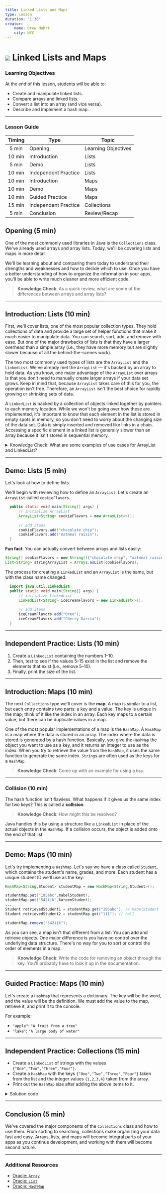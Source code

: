 ```yaml
---
title: Linked Lists and Maps
type: Lesson
duration: "1:30"
creator:
    name: Drew Mahrt
    city: NYC
---
```


# ![](https://ga-dash.s3.amazonaws.com/production/assets/logo-9f88ae6c9c3871690e33280fcf557f33.png) Linked Lists and Maps

### Learning Objectives
At the end of this lesson, students will be able to:
- Create and manipulate linked lists.
- Compare arrays and linked lists.
- Convert a list into an array (and vice versa).
- Describe and implement a hash map.

---

### Lesson Guide

| Timing  | Type  | Topic  |
|:-:|---|---|
| 5 min  | Opening  | Learning Objectives |
| 10 min | Introduction  |  Lists |
| 5 min  | Demo| Lists |
| 10 min | Independent Practice  | Lists |
| 10 min | Introduction  |  Maps |
| 10 min | Demo  | Maps |
| 10 min | Guided Practice  | Maps |
| 15 min | Independent Practice  | Collections |
| 5 min  | Conclusion  | Review/Recap |

## Opening (5 min)

One of the most commonly used libraries in Java is the `Collections` class. We've already used arrays and array lists. Today, we'll be covering lists and maps in more detail.

We'll be learning about and comparing them today to understand their strengths and weaknesses and how to decide which to use. Once you have a better understanding of how to organize the information in your apps, you'll be able to write much cleaner and more efficient code.

> **Knowledge Check**: As a quick review, what are some of the differences between arrays and array lists?

***

## Introduction: Lists (10 min)

First, we'll cover lists, one of the most popular collection types. They hold collections of data and provide a large set of helper functions that make it much easier to manipulate data. You can search, sort, add, and remove with ease. But one of the major drawbacks of lists is that they have a larger overhead than a simple array (i.e., they have more memory but are slightly slower because of all the behind-the-scenes work).

The two most commonly used types of lists are the `ArrayList` and the `LinkedList`. We've already met the `ArrayList` — it's backed by an array to hold data. As you know, one major advantage of the `ArrayList` over arrays is that you don't need to manually create larger arrays if your data set grows. Keep in mind that, because `ArrayList` takes care of this for you, the operation isn't free. Therefore, an `ArrayList` isn't the best choice for rapidly growing or shrinking sets of data.

<!--**Instructor Note**: Draw out nodes on the board to illustrate a `LinkedList`.-->

A `LinkedList` is backed by a collection of objects linked together by pointers to each memory location. While we won't be going over how these are implemented, it's important to know that each element in the list is stored in empty spots in memory, so you don't need to worry about the changing size of the data set. Data is simply inserted and removed like links in a chain. Accessing a specific element in a linked list is generally slower than an array because it isn't stored in sequential memory.

<details>

<summary>Knowledge Check: What are some examples of use cases for ArrayList and LinkedList?</summary>

  - `ArrayList`: Contact lists
  - `LinkedList`: To-do lists

</details> 

***

## Demo: Lists (5 min)

Let's look at how to define lists.

We'll begin with reviewing how to define an `ArrayList`. Let's create an `ArrayList` called `cookieFlavors`.

<!-- **Instructor Note**: Have students shout out or walk you through how to do this.-->

```java
  public static void main(String[] args) {
      // initialize ArrayList
      ArrayList<String> cookieFlavors = new ArrayList<>();
      
      // add items
      cookieFlavors.add("chocolate chip");
      cookieFlavors.add("oatmeal raisin");
  }
```

**Fun fact**: You can actually convert between arrays and lists easily:

``` java
String[] cookieFlavors = new String[]{"chocolate chip", "oatmeal raisin"};
List<String> stringArrayList = Arrays.asList(cookieFlavors);
```

The process for creating a `LinkedList` and an `ArrayList` is the same, but with the class name changed:

```java
  import java.util.LinkedList;
  public static void main(String[] args) {
      // initialize LinkedList
      LinkedList<String> iceCreamFlavors = new LinkedList<>();
      
      // add items
      iceCreamFlavors.add("Oreo");
      iceCreamFlavors.add("Cherry Garcia");
  }
```

***

## Independent Practice: Lists (10 min)

1. Create a `LinkedList` containing the numbers 1–10.
2. Then, test to see if the values 5–15 exist in the list and remove the elements that exist (i.e., remove 5–10).
3. Finally, print the size of the list.

***

## Introduction: Maps (10 min)

The next `Collections` type we'll cover is the **map**. A map is similar to a list, but each entry contains two parts: a key and a value. The key is unique in the map; think of it like the index in an array. Each key maps to a certain value, but there can be duplicate values in a map. 

One of the most popular implementations of a map is the `HashMap`. A `HashMap` is a map where the data is stored in an array. The index where the data is stored is generated by a hash function. Basically, you give the `HashMap` the object you want to use as a key, and it returns an integer to use as the index. When you try to retrieve the value from the `HashMap`, it uses the same function to generate the same index. `String`s are often used as the keys for a `HashMap`.

> **Knowledge Check**: Come up with an example for using a `Map`.

***

### Collision (10 min)

The hash function isn't flawless. What happens if it gives us the same index for two keys? This is called a **collision**.

> **Knowledge Check**: How might this be resolved?

Java handles this by using a structure like a `LinkedList` in place of the actual objects in the `HashMap`. If a collision occurs, the object is added onto the end of that list.

***

## Demo: Maps (10 min)

Let's try implementing a `HashMap`. Let's say we have a class called `Student`, which contains the student's name, grades, and more. Each student has a unique student ID we'll use as the key:

``` java
HashMap<String,Student> studentMap = new HashMap<String,Student>();

studentMap.put("195abc",mabelStudent);
studentMap.put("542ijk",kareemStudent);
...
Student retrievedStudent1 = studentMap.get("195abc"); // mabelStudent
Student retrievedStudent2 = studentMap.get("111"); // null

studentMap.remove("542ijk");

```

As you can see, a map isn't that different from a list: You can add and retrieve objects. One major difference is you have no control over the underlying data structure. There's no way for you to sort or control the order of elements in a map.

> **Knowledge Check**: Write the code for removing an object through the key. You'll probably have to look it up in the documentation.

***

## Guided Practice: Maps (10 min)

Let's create a `HashMap` that represents a dictionary. The key will be the word, and the value will be the definition. We must add the value to the map, retrieve it, and print it to the console.

For example:
- `"apple"`: `"A fruit from a tree"`
- `"lake"`: `"A large body of water"`

***

<a name="ind-practice"></a>

## Independent Practice: Collections (15 min)

- Create a `LinkedList` of strings with the values `{"One","Two","Three","Four"}`.
- Create a `HashMap` with the keys `{"One","Two","Three","Four"}` taken from the list and the integer values `{1,2,3,4}` taken from the array.
 - Print out the `HashMap` size after adding the above items to it.
 
<details>
    <summary>Solution code</summary>

```java
import java.util.HashMap;
import java.util.LinkedList;

class Main {
  public static void main(String[] args) {
    LinkedList<String> keys = new LinkedList<String>();
    keys.add("One");
    keys.add("Two");
    keys.add("Three");
    keys.add("Four");

    HashMap<String, Integer> combos = new HashMap<String, Integer>();
    combos.put(keys.get(0), 1);
    combos.put(keys.get(1), 2);
    combos.put(keys.get(2), 3);
    combos.put(keys.get(3), 4);

    System.out.println(combos.size());
    System.out.println(combos);
  }
}
```
</details>

***

## Conclusion (5 min)

We've covered the major components of the `Collections` class and how to use them. From sorting to searching, collections make organizing your data fast and easy. Arrays, lists, and maps will become integral parts of your apps as you continue development, and working with them will become second nature.

***

### Additional Resources

- [Oracle: `Array`](https://docs.oracle.com/javase/tutorial/java/nutsandbolts/arrays.html)
- [Oracle: `List`](https://docs.oracle.com/javase/8/docs/api/java/util/List.html)
- [Oracle: `HashMap`](https://docs.oracle.com/javase/8/docs/api/java/util/HashMap.html)
